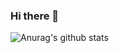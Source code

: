 ### Hi there 👋
![Anurag's github stats](https://github-readme-stats.vercel.app/api?username=minhyuuk&show_icons=true&theme=radical)
<!--
**Minhyuk Jung/minhyuuk** is a ✨ _special_ ✨ repository because its `README.md` (this file) appears on your GitHub profile.

Here are some ideas to get you started:

- 🔭 Gwang-ju Software Meister High School/South Korea
- 🌱 Android Kotlin
- 💬 Ask me about Kotlin, jlssteeve1@gmail.com
- ⚡ Fun fact: I will love Kotlin
-->
